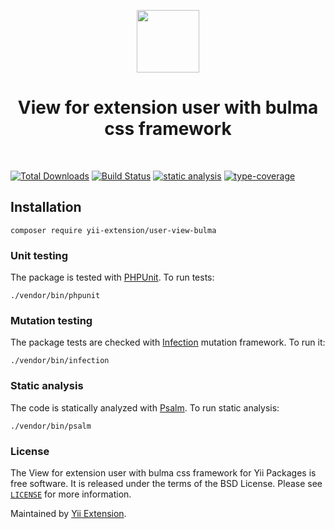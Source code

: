 <p align="center">
    <a href="https://github.com/yii-extension" target="_blank">
        <img src="https://lh3.googleusercontent.com/ehSTPnXqrkk0M3U-UPCjC0fty9K6lgykK2WOUA2nUHp8gIkRjeTN8z8SABlkvcvR-9PIrboxIvPGujPgWebLQeHHgX7yLUoxFSduiZrTog6WoZLiAvqcTR1QTPVRmns2tYjACpp7EQ=w2400" height="100px">
    </a>
    <h1 align="center">View for extension user with bulma css framework</h1>
    <br>
</p>

[![Total Downloads](https://poser.pugx.org/yii-extension/user-view-bulma/downloads.png)](https://packagist.org/packages/yii-extension/user-view-bulma)
[![Build Status](https://github.com/yii-extension/user-view-bulma/workflows/build/badge.svg)](https://github.com/yii-extension/user-view-bulma/actions?query=workflow%3Abuild)
[![static analysis](https://github.com/yii-extension/user-view-bulma/workflows/static%20analysis/badge.svg)](https://github.com/yii-extension/user-view-bulma/actions?query=workflow%3A%22static+analysis%22)
[![type-coverage](https://shepherd.dev/github/yii-extension/user-view-bulma/coverage.svg)](https://shepherd.dev/github/yii-extension/user-view-bulma)


## Installation

```shell
composer require yii-extension/user-view-bulma
```

### Unit testing

The package is tested with [PHPUnit](https://phpunit.de/). To run tests:

```shell
./vendor/bin/phpunit
```

### Mutation testing

The package tests are checked with [Infection](https://infection.github.io/) mutation framework. To run it:

```shell
./vendor/bin/infection
```

### Static analysis

The code is statically analyzed with [Psalm](https://psalm.dev/). To run static analysis:

```shell
./vendor/bin/psalm
```

### License

The View for extension user with bulma css framework for Yii Packages is free software. It is released under the terms of the BSD License.
Please see [`LICENSE`](./LICENSE.md) for more information.

Maintained by [Yii Extension](https://github.com/yii-extension).

